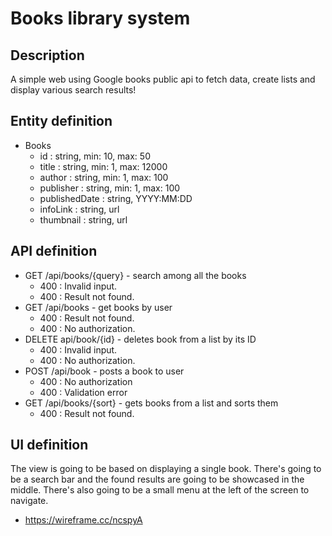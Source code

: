 # Books library system

## Description
A simple web using Google books public api to fetch data, create lists and display various search results!

## Entity definition
- Books
    - id : string, min: 10, max: 50
    - title : string, min: 1, max: 12000
    - author : string, min: 1, max: 100
    - publisher : string, min: 1, max: 100
    - publishedDate : string, YYYY:MM:DD
    - infoLink : string, url
    - thumbnail : string, url

## API definition
- GET /api/books/{query}  - search among all the books
    - 400 : Invalid input.
    - 400 : Result not found.
- GET /api/books - get books by user
    - 400 : Result not found.
    - 400 : No authorization.
- DELETE api/book/{id} - deletes book from a list by its ID
    - 400 : Invalid input.
    - 400 : No authorization.
- POST /api/book - posts a book to user
    - 400 : No authorization
    - 400 : Validation error
- GET /api/books/{sort} - gets books from a list and sorts them
    - 400 : Result not found.
    
## UI definition
The view is going to be based on displaying a single book. There's going to be a search bar and the found results
are going to be showcased in the middle. There's also going to be a small menu at the left of the screen to navigate.
- https://wireframe.cc/ncspyA
